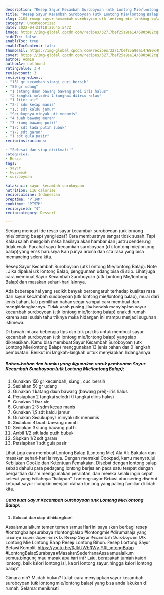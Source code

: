 ```yaml
---
description: "Resep Sayur Kecambah Suroboyoan (utk Lontong Mie/lontong Balap) yang Menggugah Selera, Buat Buka Puasa Sempurna"
title: "Resep Sayur Kecambah Suroboyoan (utk Lontong Mie/lontong Balap) yang Menggugah Selera, Buat Buka Puasa Sempurna"
slug: 2158-resep-sayur-kecambah-suroboyoan-utk-lontong-mie-lontong-balap-yang-menggugah-selera-buat-buka-puasa-sempurna
category: Uncategorized
date: 2022-04-21T18:20:45.547Z
image: https://img-global.cpcdn.com/recipes/32717bef25a9ea14/680x482cq70/sayur-kecambah-suroboyoan-utk-lontong-mielontong-balap-foto-resep-utama.jpg
hideToc: false
enableToc: true
enableTocContent: false
thumbnail: https://img-global.cpcdn.com/recipes/32717bef25a9ea14/680x482cq70/sayur-kecambah-suroboyoan-utk-lontong-mielontong-balap-foto-resep-utama.jpg
cover: https://img-global.cpcdn.com/recipes/32717bef25a9ea14/680x482cq70/sayur-kecambah-suroboyoan-utk-lontong-mielontong-balap-foto-resep-utama.jpg
author: Admin
authorAv: notfound
ratingvalue: 3.4
reviewcount: 3
recipeingredient:
- "150 gr kecambah siangi cuci bersih"
- "50 gr udang"
- "1 batang daun bawang bawang prei iris halus"
- "2 tangkai seledri 1 tangkai diiris halus"
- "1 liter air"
- "2-3 sdm kecap manis"
- "1,5 sdt kaldu jamur"
- "Secukupnya minyak utk menumis"
- "4 buah bawang merah"
- "3 siung bawang putih"
- "1/2 sdt lada putih bubuk"
- "1/2 sdt garam"
- "1 sdt gula pasir"
recipeinstructions:

- "Selesai dan siap dinikmati!"
categories:
- Resep
tags:
- sayur
- kecambah
- suroboyoan

katakunci: sayur kecambah suroboyoan 
nutrition: 116 calories
recipecuisine: Indonesian
preptime: "PT14M"
cooktime: "PT57M"
recipeyield: "4"
recipecategory: Dessert

---
```



Sedang mencari ide resep sayur kecambah suroboyoan (utk lontong mie/lontong balap) yang lezat? Cara membuatnya sangat tidak susah. Tapi Kalau salah mengolah maka hasilnya akan hambar dan justru cenderung tidak enak. Padahal sayur kecambah suroboyoan (utk lontong mie/lontong balap) yang enak harusnya Kan punya aroma dan cita rasa yang bisa memancing selera kita.


Resep Sayur Kecambah Suroboyoan (utk Lontong Mie/lontong Balap). Note : Jika dipakai utk lontong Balap, penggunaan udang bisa di skip. Lihat juga cara membuat Sayur Kecambah Suroboyoan (utk Lontong Mie/lontong Balap) dan masakan sehari-hari lainnya.

Ada beberapa hal yang sedikit banyak berpengaruh terhadap kualitas rasa dari sayur kecambah suroboyoan (utk lontong mie/lontong balap), mulai dari jenis bahan, lalu pemilihan bahan segar sampai cara membuat dan menghidangkannya. Tidak usah pusing jika hendak menyiapkan sayur kecambah suroboyoan (utk lontong mie/lontong balap) enak di rumah, karena asal sudah tahu triknya maka hidangan ini mampu menjadi suguhan istimewa.


Di bawah ini ada beberapa tips dan trik praktis untuk membuat sayur kecambah suroboyoan (utk lontong mie/lontong balap) yang siap dikreasikan. Kamu bisa membuat Sayur Kecambah Suroboyoan (utk Lontong Mie/lontong Balap) menggunakan 13 jenis bahan dan 0 langkah pembuatan. Berikut ini langkah-langkah untuk menyiapkan hidangannya.

<!--inarticleads1-->

##### Bahan-bahan dan bumbu yang digunakan untuk pembuatan Sayur Kecambah Suroboyoan (utk Lontong Mie/lontong Balap):

1. Gunakan 150 gr kecambah, siangi, cuci bersih
1. Sediakan 50 gr udang
1. Gunakan 1 batang daun bawang (bawang prei)- iris halus
1. Persiapkan 2 tangkai seledri (1 tangkai diiris halus)
1. Gunakan 1 liter air
1. Gunakan 2-3 sdm kecap manis
1. Gunakan 1,5 sdt kaldu jamur
1. Gunakan Secukupnya minyak utk menumis
1. Sediakan 4 buah bawang merah
1. Sediakan 3 siung bawang putih
1. Ambil 1/2 sdt lada putih bubuk
1. Siapkan 1/2 sdt garam
1. Persiapkan 1 sdt gula pasir


Lihat juga cara membuat Lontong Balap (Lontong Mie) Ala Ala Bakulan dan masakan sehari-hari lainnya. Dengan memakai Cookpad, kamu menyetujui Kebijakan Cookie dan Ketentuan Pemakaian. Disebut dengan lontong balap sebab dahulu para pedagang lontong berjualan pada satu tempat dengan bergantian dalam menggunakan peralatan, dan mereka selalu ingin cepat selesai yang istilahnya &#34;balapan&#34;. Lontong sayur Betawi atau sering disebut ketupat sayur mungkin menjadi olahan lontong yang paling familiar di lidah kita. 

<!--inarticleads2-->

##### Cara buat Sayur Kecambah Suroboyoan (utk Lontong Mie/lontong Balap):


1. Selesai dan siap dihidangkan!

Assalamualaikum temen temen semuaHari ini saya akan berbagi resep #lontongbalapsurabaya #lontongbalap #lontongmie #dirumahaja yang rasanya super duper enak b. Resep Sayur Kecambah Suroboyoan Utk Lontong Mie Lontong Balap Resep Lontong Bihun. Resep Lontong Sayur Betawi Komplit. https://youtu.be/DJkUWbNWy-Y#LontongBalap #LontongBalapSurabaya #MasakanSederhanaAssalamualaikum semua.bingung mau masak apa hari ini? Lalu, berapakah jumlah kalori lontong, baik kalori lontong isi, kalori lontong sayur, hingga kalori lontong balap? 

Gimana nih? Mudah bukan? Itulah cara menyiapkan sayur kecambah suroboyoan (utk lontong mie/lontong balap) yang bisa anda lakukan di rumah. Selamat menikmati
